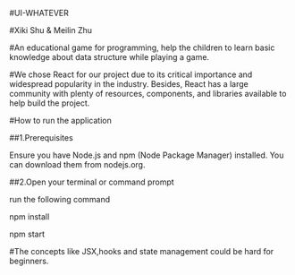 #UI-WHATEVER

#Xiki Shu & Meilin Zhu

#An educational game for programming, help the children to learn basic knowledge about data structure while playing a game.

#We chose React for our project due to its critical importance and widespread popularity in the industry. Besides, React has a large community with plenty of resources, components, and libraries available to help build the project.

#How to run the application

##1.Prerequisites

Ensure you have Node.js and npm (Node Package Manager) installed. You can download them from nodejs.org.


##2.Open your terminal or command prompt

run the following command

 npm install 

 npm start

#The concepts like JSX,hooks and state management could be hard for beginners.